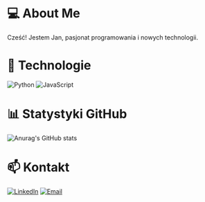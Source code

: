 # 💻 About Me
Cześć! Jestem Jan, pasjonat programowania i nowych technologii.

# 🚀 Technologie
![Python](https://img.shields.io/badge/Python-3776AB?style=for-the-badge&logo=python&logoColor=white)
![JavaScript](https://img.shields.io/badge/JavaScript-F7DF1E?style=for-the-badge&logo=javascript&logoColor=black)

# 📊 Statystyki GitHub
![Anurag's GitHub stats](https://github-readme-stats.vercel.app/api?username=JanKowalski&show_icons=true&theme=tokyonight)

# 📫 Kontakt
[![LinkedIn](https://img.shields.io/badge/LinkedIn-0077B5?style=for-the-badge&logo=linkedin&logoColor=white)](https://linkedin.com/in/jankowalski)
[![Email](https://img.shields.io/badge/Email-D14836?style=for-the-badge&logo=gmail&logoColor=white)](mailto:jankowalski@example.com)
